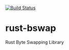 [![Build
Status](https://travis-ci.org/andydude/rust-bswap.svg?branch=feature%2Ftravis)](https://travis-ci.org/andydude/rust-bswap)

# rust-bswap
Rust Byte Swapping Library
